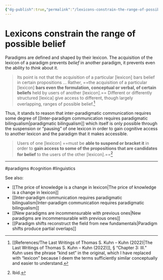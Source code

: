 ```yaml
---
{"dg-publish":true,"permalink":"/lexicons-constrain-the-range-of-possible-belief/"}
---
```


# Lexicons constrain the range of possible belief

Paradigms are defined and shaped by their lexicon. The acquisition of the lexicon of a paradigm prevents *belief* in another paradigm, it prevents even the ability to *think* about it.

> Its point is not that the acquisition of a particular \[lexicon] bars belief in certain propositions ... Rather, ==the acquisition of a particular \[lexicon] **bars even the formulation, conceptual or verbal, of certain beliefs** held by users of another \[lexicon].== Different or differently structured \[lexica] give access to different, though largely overlapping, ranges of possible belief.[^1]

Thus, it stands to reason that inter-paradigmatic communication requires some degree of [[Inter-paradigm communication requires paradigmatic bilingualism\|paradigmatic bilingualism]] which itself is only possible through the suspension or “pausing” of one lexicon in order to gain cognitive access to another lexicon and the paradigm that it makes accessible.

> Users of one \[lexicon] ==must be **able to suspend or bracket it** in order to **gain access to some of the propositions that are candidates for belief** to the users of the other \[lexicon].==[^2]


---
#paradigms #cognition #linguistics

See also:
- [[The price of knowledge is a change in lexicon\|The price of knowledge is a change in lexicon]]
- [[Inter-paradigm communication requires paradigmatic bilingualism\|Inter-paradigm communication requires paradigmatic bilingualism]]
- [[New paradigms are incommensurable with previous ones\|New paradigms are incommensurable with previous ones]]
- [[Paradigm shifts reconstruct the field from new fundamentals\|Paradigm shifts produce partial overlaps]]

[^1]: [[References/The Last Writings of Thomas S. Kuhn – Kuhn (2022)\|The Last Writings of Thomas S. Kuhn – Kuhn (2022)]], § “Chapter 3: III.” Kuhn uses the phrase “kind set” in the original, which I have replaced with “lexicon” because I deem the terms sufficiently similar conceptually and easier to understand.
[^2]: Ibid.